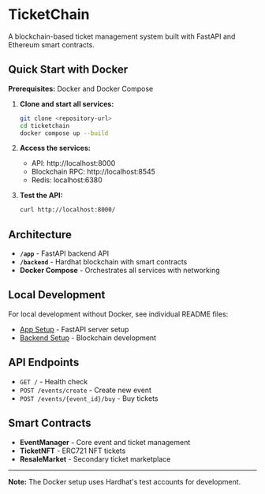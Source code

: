 # TicketChain

A blockchain-based ticket management system built with FastAPI and Ethereum smart contracts.

## Quick Start with Docker

**Prerequisites:** Docker and Docker Compose

1. **Clone and start all services:**

   ```bash
   git clone <repository-url>
   cd ticketchain
   docker compose up --build
   ```

2. **Access the services:**

   - API: http://localhost:8000
   - Blockchain RPC: http://localhost:8545
   - Redis: localhost:6380

3. **Test the API:**
   ```bash
   curl http://localhost:8000/
   ```

## Architecture

- **`/app`** - FastAPI backend API
- **`/backend`** - Hardhat blockchain with smart contracts
- **Docker Compose** - Orchestrates all services with networking

## Local Development

For local development without Docker, see individual README files:

- [App Setup](./app/README.md) - FastAPI server setup
- [Backend Setup](./backend/README.md) - Blockchain development

## API Endpoints

- `GET /` - Health check
- `POST /events/create` - Create new event
- `POST /events/{event_id}/buy` - Buy tickets

## Smart Contracts

- **EventManager** - Core event and ticket management
- **TicketNFT** - ERC721 NFT tickets
- **ResaleMarket** - Secondary ticket marketplace

---

**Note:** The Docker setup uses Hardhat's test accounts for development. 
